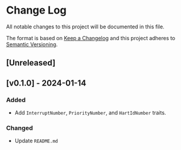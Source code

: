 # Change Log

All notable changes to this project will be documented in this file.

The format is based on [Keep a Changelog](http://keepachangelog.com/)
and this project adheres to [Semantic Versioning](http://semver.org/).

## [Unreleased]

## [v0.1.0] - 2024-01-14

### Added

- Add `InterruptNumber`, `PriorityNumber`, and `HartIdNumber` traits.

### Changed

- Update `README.md`
